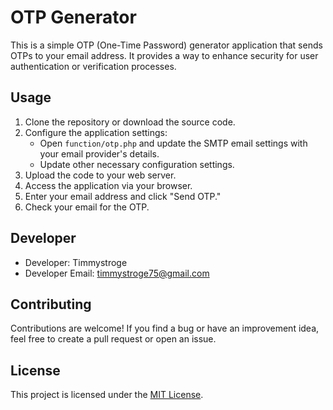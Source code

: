 # OTP Generator

This is a simple OTP (One-Time Password) generator application that sends OTPs to your email address. It provides a way to enhance security for user authentication or verification processes.

## Usage

1. Clone the repository or download the source code.
2. Configure the application settings:
   - Open `function/otp.php` and update the SMTP email settings with your email provider's details.
   - Update other necessary configuration settings.
3. Upload the code to your web server.
4. Access the application via your browser.
5. Enter your email address and click "Send OTP."
6. Check your email for the OTP.


## Developer

- Developer: Timmystroge
- Developer Email: timmystroge75@gmail.com

## Contributing

Contributions are welcome! If you find a bug or have an improvement idea, feel free to create a pull request or open an issue.

## License

This project is licensed under the [MIT License](LICENSE).
